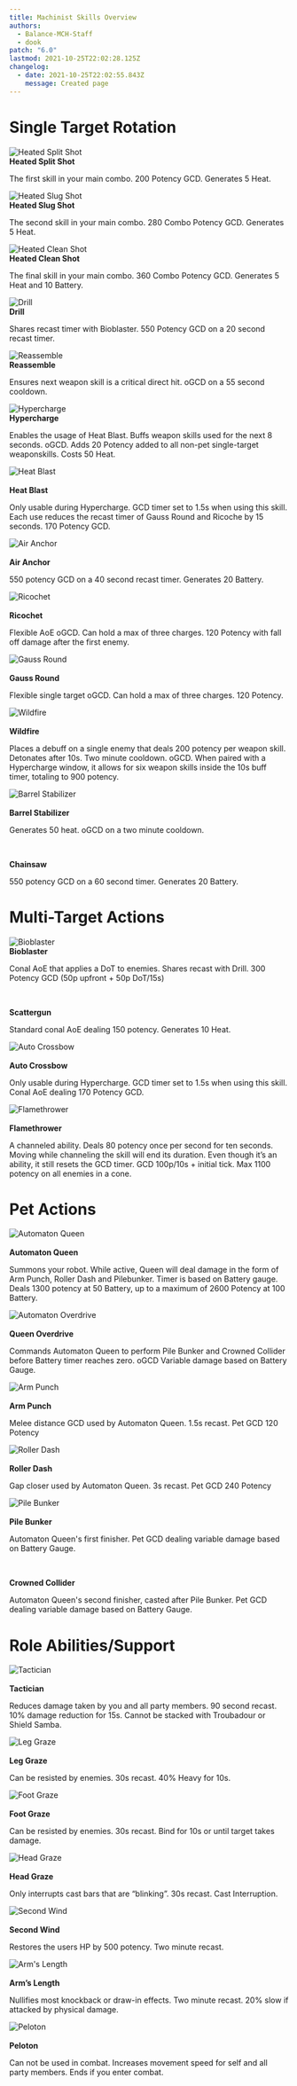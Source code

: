 ```yaml
---
title: Machinist Skills Overview
authors:
  - Balance-MCH-Staff
  - dook
patch: "6.0"
lastmod: 2021-10-25T22:02:28.125Z
changelog:
  - date: 2021-10-25T22:02:55.843Z
    message: Created page
---
```

# Single Target Rotation

![Heated Split Shot](https://xivapi.com/i/003000/003031_hr1.png) 
<br>**Heated Split Shot** 

The first skill in your main combo. 200 Potency GCD. Generates 5 Heat.

![Heated Slug Shot](https://xivapi.com/i/003000/003032_hr1.png) 
<br>**Heated Slug Shot** 

The second skill in your main combo. 280 Combo Potency GCD. Generates 5 Heat.

![Heated Clean Shot](https://xivapi.com/i/003000/003033_hr1.png)
<br>**Heated Clean Shot**

The final skill in your main combo. 360 Combo Potency GCD. Generates 5 Heat and 10 Battery.

![Drill](https://xivapi.com/i/003000/003043_hr1.png)
<br>**Drill**

Shares recast timer with Bioblaster. 550 Potency GCD on a 20 second recast timer.

![Reassemble](https://xivapi.com/i/003000/003022_hr1.png)
<br>**Reassemble**

Ensures next weapon skill is a critical direct hit. oGCD on a 55 second cooldown. 

![Hypercharge](https://xivapi.com/i/003000/003041_hr1.png)
<br>**Hypercharge**

Enables the usage of Heat Blast. Buffs weapon skills used for the next 8 seconds.  oGCD. Adds 20 Potency added to all non-pet single-target weaponskills. Costs 50 Heat.

![Heat Blast](https://xivapi.com/i/003000/003030_hr1.png)\
<br>**Heat Blast**

Only usable during Hypercharge. GCD timer set to 1.5s when using this skill. Each use reduces the recast timer of Gauss Round and Ricoche by 15 seconds. 170 Potency GCD. 

![Air Anchor](https://xivapi.com/i/003000/003045_hr1.png)\
<br>**Air Anchor**

550 potency GCD on a 40 second recast timer. Generates 20 Battery.

![Ricochet](https://xivapi.com/i/003000/003017_hr1.png)\
<br>**Ricochet**

Flexible AoE oGCD. Can hold a max of three charges.  120 Potency with fall off damage after the first enemy. 

![Gauss Round](https://xivapi.com/i/003000/003005_hr1.png)\
<br>**Gauss Round**

Flexible single target oGCD. Can hold a max of three charges. 120 Potency.  

![Wildfire](https://xivapi.com/i/003000/003018_hr1.png)\
<br>**Wildfire**

Places a debuff on a single enemy that deals 200 potency per weapon skill.  Detonates after 10s.  Two minute cooldown. oGCD. When paired with a Hypercharge window, it allows for six weapon skills inside the 10s buff timer, totaling to 900 potency.

![Barrel Stabilizer](https://xivapi.com/i/003000/003034_hr1.png)\
<br>**Barrel Stabilizer**

Generates 50 heat.  oGCD on a two minute cooldown.

![]()

<br>**Chainsaw**

550 potency GCD on a 60 second timer. Generates 20 Battery.



# Multi-Target Actions

![Bioblaster](https://xivapi.com/i/003000/003044_hr1.png) 
<br>**Bioblaster**

Conal AoE that applies a DoT to enemies. Shares recast with Drill.  300 Potency GCD (50p upfront + 50p DoT/15s) 

![]()


<br>**Scattergun**

Standard conal AoE dealing 150 potency. Generates 10 Heat.

![Auto Crossbow](https://xivapi.com/i/003000/003042_hr1.png)\
<br>**Auto Crossbow**

Only usable during Hypercharge. GCD timer set to 1.5s when using this skill. Conal AoE dealing 170 Potency GCD. 

![Flamethrower](https://xivapi.com/i/003000/003038_hr1.png)\
<br>**Flamethrower**

A channeled ability. Deals 80 potency once per second for ten seconds. Moving while channeling the skill will end its duration. Even though it’s an ability, it still resets the GCD timer.  GCD  100p/10s + initial tick.  Max 1100 potency on all enemies in a cone. 

# Pet Actions

![Automaton Queen](https://xivapi.com/i/003000/003501_hr1.png)\
<br>**Automaton Queen**

Summons your robot. While active, Queen will deal damage in the form of Arm Punch, Roller Dash and Pilebunker. Timer is based on Battery gauge. Deals 1300 potency at 50 Battery, up to a maximum of 2600 Potency at 100 Battery.  

![Automaton Overdrive](https://xivapi.com/i/003000/003502_hr1.png)\
<br>**Queen Overdrive**

Commands Automaton Queen to perform Pile Bunker and Crowned Collider before Battery timer reaches zero.  oGCD  Variable damage based on Battery Gauge.  

![Arm Punch](https://xivapi.com/i/003000/003504_hr1.png)\
<br>**Arm Punch**

Melee distance GCD used by Automaton Queen. 1.5s recast.  Pet GCD  120 Potency  

![Roller Dash](https://xivapi.com/i/003000/003505_hr1.png)\
<br>**Roller Dash**

Gap closer used by Automaton Queen. 3s recast.  Pet GCD  240 Potency  

![Pile Bunker](https://xivapi.com/i/003000/003503_hr1.png)\
<br>**Pile Bunker**

Automaton Queen's first finisher. Pet GCD dealing variable damage based on Battery Gauge.  

![]()

<br>**Crowned Collider**

Automaton Queen's second finisher, casted after Pile Bunker. Pet GCD dealing variable damage based on Battery Gauge.  

# Role Abilities/Support

![Tactician](https://xivapi.com/i/003000/003040_hr1.png)\
<br>**Tactician**

Reduces damage taken by you and all party members. 90 second recast.  10% damage reduction for 15s. Cannot be stacked with Troubadour or Shield Samba.  

![Leg Graze](https://xivapi.com/i/000000/000843_hr1.png)\
<br>**Leg Graze**

Can be resisted by enemies. 30s recast.  40% Heavy for 10s.  

![Foot Graze](https://xivapi.com/i/000000/000842_hr1.png)\
<br>**Foot Graze**

Can be resisted by enemies. 30s recast.  Bind for 10s or until target takes damage.  

![Head Graze](https://xivapi.com/i/000000/000848_hr1.png)\
<br>**Head Graze**

Only interrupts cast bars that are “blinking”. 30s recast.  Cast Interruption.  

![Second Wind](https://xivapi.com/i/000000/000821_hr1.png)\
<br>**Second Wind**

Restores the users HP by 500 potency. Two minute recast.   

![Arm's Length](https://xivapi.com/i/000000/000822_hr1.png)\
<br>**Arm’s Length**

Nullifies most knockback or draw-in effects. Two minute recast.  20% slow if attacked by physical damage.  

![Peloton](https://xivapi.com/i/000000/000844_hr1.png)\
<br>**Peloton**

Can not be used in combat. Increases movement speed for self and all party members.  Ends if you enter combat.